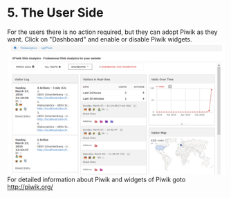 # 5. The User Side

For the users there is no action required, but they can adopt Piwik as they want.
Click on "Dashboard" and enable or disable Piwik widgets. 
![](../assets/5userside_1.png)
For detailed information about Piwik and widgets of Piwik goto http://piwik.org/